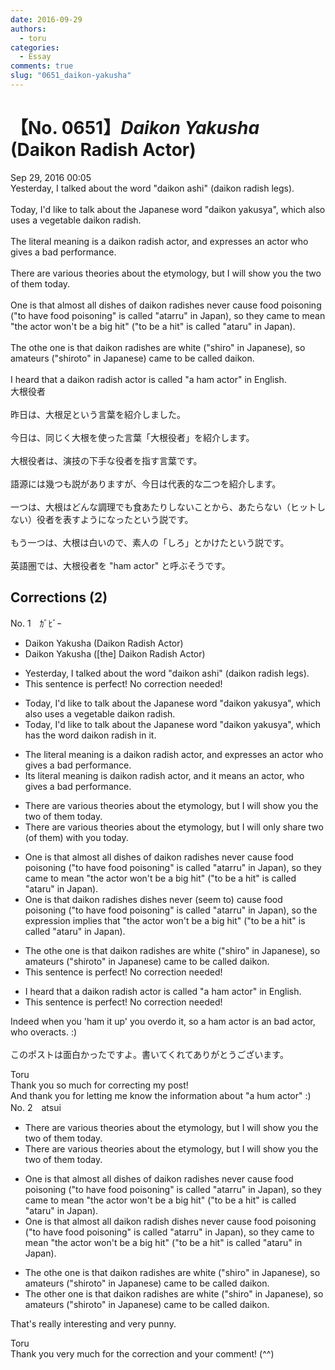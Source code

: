 ```yaml
---
date: 2016-09-29
authors:
  - toru
categories:
  - Essay
comments: true
slug: "0651_daikon-yakusha"
---
```


# 【No. 0651】<strong><em>Daikon Yakusha</strong></em> (Daikon Radish Actor)
<div class="date">Sep 29, 2016 00:05</div>
<div id="post"><div id="body_show_ori">
Yesterday, I talked about the word "daikon ashi" (daikon radish legs).<br/><br/>Today, I'd like to talk about the Japanese word "daikon yakusya", which also uses a vegetable daikon radish.<br/><br/>The literal meaning is a daikon radish actor, and expresses an actor who gives a bad performance.<br/><br/>There are various theories about the etymology, but I will show you the two of them today.<br/><br/>One is that almost all dishes of daikon radishes never cause food poisoning ("to have food poisoning" is called "atarru" in Japan), so they came to mean "the actor won't be a big hit" ("to be a hit" is called "ataru" in Japan).<br/><br/>The othe one is that daikon radishes are white ("shiro" in Japanese), so amateurs ("shiroto" in Japanese) came to be called daikon.<br/><br/>I heard that a daikon radish actor is called "a ham actor" in English.
</div></div>

<!-- more -->

<div id="post_ja"><div id="body_show_mo">
大根役者<br/><br/>昨日は、大根足という言葉を紹介しました。<br/><br/>今日は、同じく大根を使った言葉「大根役者」を紹介します。<br/><br/>大根役者は、演技の下手な役者を指す言葉です。<br/><br/>語源には幾つも説がありますが、今日は代表的な二つを紹介します。<br/><br/>一つは、大根はどんな調理でも食あたりしないことから、あたらない（ヒットしない）役者を表すようになったという説です。<br/><br/>もう一つは、大根は白いので、素人の「しろ」とかけたという説です。<br/><br/>英語圏では、大根役者を "ham actor" と呼ぶそうです。
</div></div>

## Corrections (2)
<div id="block"><div class="first_name"> No. 1　<span class="just_name">ｶﾞﾋﾞｰ</span></div><div id="block2">
<ul class="correction_field">
<li class="incorrect">Daikon Yakusha (Daikon Radish Actor)</li>
<li class="corrected correct">
Daikon Yakusha ([the] Daikon Radish Actor)
</li>
</ul>
<ul class="correction_field">
<li class="incorrect">Yesterday, I talked about the word "daikon ashi" (daikon radish legs).</li>
<li class="corrected perfect">This sentence is perfect! No correction needed!</li>
</ul>
<ul class="correction_field">
<li class="incorrect">Today, I'd like to talk about the Japanese word "daikon yakusya", which also uses a vegetable daikon radish.</li>
<li class="corrected correct">
Today, I'd like to talk about the Japanese word "daikon yakusya", which has the word daikon radish in it.
</li>
</ul>
<ul class="correction_field">
<li class="incorrect">The literal meaning is a daikon radish actor, and expresses an actor who gives a bad performance.</li>
<li class="corrected correct">
Its literal meaning is daikon radish actor, and it means an actor, who gives a bad performance.
</li>
</ul>
<ul class="correction_field">
<li class="incorrect">There are various theories about the etymology, but I will show you the two of them today.</li>
<li class="corrected correct">
There are various theories about the etymology, but I will only share two (of them) with you today.
</li>
</ul>
<ul class="correction_field">
<li class="incorrect">One is that almost all dishes of daikon radishes never cause food poisoning ("to have food poisoning" is called "atarru" in Japan), so they came to mean "the actor won't be a big hit" ("to be a hit" is called "ataru" in Japan).</li>
<li class="corrected correct">
One is that daikon radishes <span class="f_blue">dishes </span>never <span class="f_blue">(seem to)</span> cause food poisoning ("to have food poisoning" is called "atarru" in Japan), so the expression implies that "the actor won't be a big hit" ("to be a hit" is called "ataru" in Japan).
</li>
</ul>
<ul class="correction_field">
<li class="incorrect">The othe one is that daikon radishes are white ("shiro" in Japanese), so amateurs ("shiroto" in Japanese) came to be called daikon.</li>
<li class="corrected perfect">This sentence is perfect! No correction needed!</li>
</ul>
<ul class="correction_field">
<li class="incorrect">I heard that a daikon radish actor is called "a ham actor" in English.</li>
<li class="corrected perfect">This sentence is perfect! No correction needed!</li>
</ul>
<p class="comment_small">
 Indeed when you 'ham it up' you overdo it, so a ham actor is an bad actor, who overacts. :)
 <br/>
 <br/>
 このポストは面白かったですよ。書いてくれてありがとうございます。
</p>

</div><div class="name"><span class="just_name">Toru</span><br>
Thank you so much for correcting my post!<br/>And thank you for letting me know the information about "a hum actor" :)
</div>
</div>
<div id="block"><div class="first_name"> No. 2　<span class="just_name">atsui</span></div><div id="block2">
<ul class="correction_field">
<li class="incorrect">There are various theories about the etymology, but I will show you the two of them today.</li>
<li class="corrected correct">
There are various theories about the etymology, but I will show you <span class="sline"><span class="f_red">the </span></span>two of them today.
</li>
</ul>
<ul class="correction_field">
<li class="incorrect">One is that almost all dishes of daikon radishes never cause food poisoning ("to have food poisoning" is called "atarru" in Japan), so they came to mean "the actor won't be a big hit" ("to be a hit" is called "ataru" in Japan).</li>
<li class="corrected correct">
One is that almost all<span class="f_blue"> daikon radish dishes</span> never cause food poisoning ("to have food poisoning" is called "atarru" in Japan), so they came to mean "the actor won't be a big hit" ("to be a hit" is called "ataru" in Japan).
</li>
</ul>
<ul class="correction_field">
<li class="incorrect">The othe one is that daikon radishes are white ("shiro" in Japanese), so amateurs ("shiroto" in Japanese) came to be called daikon.</li>
<li class="corrected correct">
The <span class="f_blue">other</span> one is that daikon radishes are white ("shiro" in Japanese), so amateurs ("shiroto" in Japanese) came to be called daikon.
</li>
</ul>
<p class="comment_small">
 That's really interesting and very punny.
</p>

</div><div class="name"><span class="just_name">Toru</span><br>
Thank you very much for the correction and your comment! (^^)
</div>
</div>
